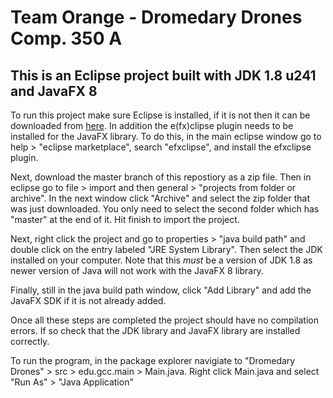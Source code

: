 # Team Orange - Dromedary Drones Comp. 350 A

## This is an Eclipse project built with JDK 1.8 u241 and JavaFX 8

To run this project make sure Eclipse is installed, if it is not then it can be downloaded from [here](https://www.eclipse.org). In addition the e(fx)clipse plugin needs to be installed for the JavaFX library. To do this, in the main eclipse window go to help > "eclipse marketplace", search "efxclipse", and install the efxclipse plugin.

Next, download the master branch of this repostiory as a zip file. Then in eclipse go to file > import and then general > "projects from folder or archive". In the next window click "Archive" and select the zip folder that was just downloaded. You only need to select the second folder which has "master" at the end of it. Hit finish to import the project.

Next, right click the project and go to properties > "java build path" and double click on the entry labeled "JRE System Library". Then select the JDK installed on your computer. Note that this *must* be a version of JDK 1.8 as newer version of Java will not work with the JavaFX 8 library.

Finally, still in the java build path window, click "Add Library" and add the JavaFX SDK if it is not already added.

Once all these steps are completed the project should have no compilation errors. If so check that the JDK library and JavaFX library are installed correctly.

To run the program, in the package explorer navigiate to "Dromedary Drones" > src > edu.gcc.main > Main.java. Right click Main.java and select "Run As" > "Java Application"
